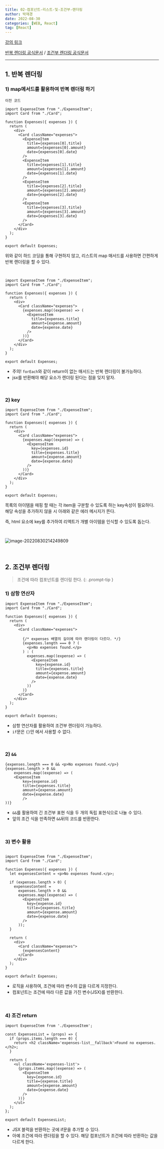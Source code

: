 ```yaml
---
title: 02-컴포넌트-리스트-및-조건부-렌더링
author: 박재경
date: 2022-08-30
categories: [WEB, React]
tag: [React]
---
```


[강의 링크](https://www.udemy.com/course/best-react)

[반복 렌더링 공식문서](https://ko.reactjs.org/docs/lists-and-keys.html#rendering-multiple-components)  /  [조건부 렌더링 공식문서](https://ko.reactjs.org/docs/conditional-rendering.html#gatsby-focus-wrapper)

---

## 1. 반복 렌더링

### 1) map메서드를 활용하여 반복 렌더링 하기 

`이전 코드`

```react
import ExpenseItem from "./ExpenseItem";
import Card from "./Card";

function Expenses({ expenses }) {
  return (
    <div>
      <Card className="expenses">
        <ExpenseItem
          title={expenses[0].title}
          amount={expenses[0].amount}
          date={expenses[0].date}
        />
        <ExpenseItem
          title={expenses[1].title}
          amount={expenses[1].amount}
          date={expenses[1].date}
        />
        <ExpenseItem
          title={expenses[2].title}
          amount={expenses[2].amount}
          date={expenses[2].date}
        />
        <ExpenseItem
          title={expenses[3].title}
          amount={expenses[3].amount}
          date={expenses[3].date}
        />
      </Card>
    </div>
  );
}

export default Expenses;

```

위와 같이 하드 코딩을 통해 구현하지 않고, 리스트의 map 매서드를 사용하면 간편하게 반복 랜더링을 할 수 있다.

<br>

```react
import ExpenseItem from "./ExpenseItem";
import Card from "./Card";

function Expenses({ expenses }) {
  return (
    <div>
      <Card className="expenses">
        {expenses.map((expense) => (
          <ExpenseItem
            title={expenses.title}
            amount={expense.amount}
            date={expense.date}
          />
        ))}
      </Card>
    </div>
  );
}

export default Expenses;
```

- 주의! `forEach`와 같이 return이 없는 매서드는 반복 렌더링이 불가능하다.
- jsx를 반환해야 해당 요소가 렌더링 된다는 점을 잊지 말자.

<br>

### 2) key

```react
import ExpenseItem from "./ExpenseItem";
import Card from "./Card";

function Expenses({ expenses }) {
  return (
    <div>
      <Card className="expenses">
        {expenses.map((expense) => (
          <ExpenseItem
            key={expenses.id}
            title={expenses.title}
            amount={expense.amount}
            date={expense.date}
          />
        ))}
      </Card>
    </div>
  );
}

export default Expenses;
```

목록의 아이템을 매핑 할 때는 각 item을 구분할 수 있도록 하는 key속성이 필요하다. 해당 속성을 추가하지 않을 시 아래와 같은 에러 메시지가 뜬다. 

즉, html 요소에 key를 추가하여 리액트가 개별 아이템을 인식할 수 있도록 돕는다. 

<br>

![image-20220830214249809](https://raw.githubusercontent.com/JaeKP/image_repo/main/img/image-20220830214249809.png)

<br>

## 2. 조건부 렌더링

> 조건에 따라 컴포넌트를 렌더링 한다. 
{: .prompt-tip }

### 1) 삼항 연산자

```react
import ExpenseItem from "./ExpenseItem";
import Card from "./Card";

function Expenses({ expenses }) {
  return (
    <div>
      <Card className="expenses">
          
        {/* expenses 배열의 길이에 따라 렌더링이 다르다. */}
        {expenses.length === 0 ? (
          <p>No expenses found.</p>
        ) : (
          expenses.map((expense) => (
            <ExpenseItem
              key={expense.id}
              title={expenses.title}
              amount={expense.amount}
              date={expense.date}
            />
          ))
        )}
      </Card>
    </div>
  );
}

export default Expenses;
```

- 삼항 연산자를 활용하여 조건부 렌더링이 가능하다. 
- `if`문은 `{}`안 에서 사용할 수 없다. 

<br>

### 2) `&&`

```react
{expenses.length === 0 && <p>No expenses found.</p>}
{expenses.length > 0 &&
    expenses.map((expense) => (
    <ExpenseItem
        key={expense.id}
        title={expenses.title}
        amount={expense.amount}
        date={expense.date}
        />
))}
```

- `&&`를 활용하여 긴 조건부 표현 식을 두 개의 독립 표현식으로 나눌 수 있다. 
- 앞의 조건 식을 만족하면 `&&`뒤의 코드를 반환한다. 

<br>

### 3) 변수 활용

```react

import ExpenseItem from "./ExpenseItem";
import Card from "./Card";

function Expenses({ expenses }) {
  let expensesContent = <p>No expenses found.</p>;

  if (expenses.length > 0) {
    expensesContent =
      expenses.length > 0 &&
      expenses.map((expense) => (
        <ExpenseItem
          key={expense.id}
          title={expenses.title}
          amount={expense.amount}
          date={expense.date}
        />
      ));
  }

  return (
    <div>
      <Card className="expenses">
        {expensesContent}
      </Card>
    </div>
  );
}

export default Expenses;

```

- 로직을 사용하여, 조건에 따라 변수의 값을 다르게 지정한다. 
- 컴포넌트는 조건에 따라 다른 값을 가진 변수(JSX)를 반환한다. 

<br>

### 4) 조건 return 

```react
import ExpenseItem from './ExpenseItem';

const ExpensesList = (props) => {
  if (props.items.length === 0) {
    return <h2 className='expenses-list__fallback'>Found no expenses.</h2>;
  }

  return (
    <ul className='expenses-list'>
      {props.items.map((expense) => (
        <ExpenseItem
          key={expense.id}
          title={expense.title}
          amount={expense.amount}
          date={expense.date}
        />
      ))}
    </ul>
  );
};

export default ExpensesList;
```

- JSX 블럭을 반환하는 곳에 if문을 추가할 수 있다. 
- 아예 조건에 따라 렌더링을 할 수 있다. 해당 컴포넌트가 조건에 따라 반환하는 값을 다르게 한다.

<br>